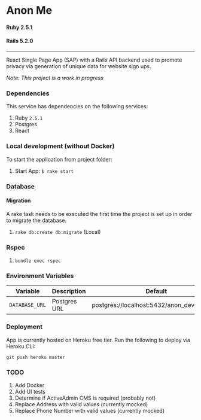 Anon Me
=========

#### Ruby 2.5.1
#### Rails 5.2.0

---
React Single Page App (SAP) with a Rails API backend used to promote privacy via generation of unique data for website sign ups.

*Note: This project is a work in progress*

### Dependencies

This service has dependencies on the following services:

1. Ruby `2.5.1`
1. Postgres
1. React

### Local development (without Docker)
To start the application from project folder:

1. Start App: `$ rake start`

### Database

#### Migration

A rake task needs to be executed the first time the project is set up in order to migrate the database.

1. `rake db:create db:migrate` (Local)

### Rspec

1. `bundle exec rspec`

### Environment Variables

| Variable       |  Description   | Default                 |
| ---------------|:---------------|:-----------------------:|
| `DATABASE_URL`  | Postgres URL   | postgres://localhost:5432/anon_development |

### Deployment

App is currently hosted on Heroku free tier. Run the following to deploy via Heroku CLI:

`git push heroku master`

### TODO

1. Add Docker
1. Add UI tests
1. Determine if ActiveAdmin CMS is required (probably not)
1. Replace Address with valid values (currently mocked)
1. Replace Phone Number with valid values (currently mocked)
